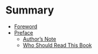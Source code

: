 # Summary

* [Foreword](README.md)
* [Preface](preface/README.md)
   * [Author’s Note](preface/authors-note.md)
   * [Who Should Read This Book](preface/who-should-read-this-book.md)

